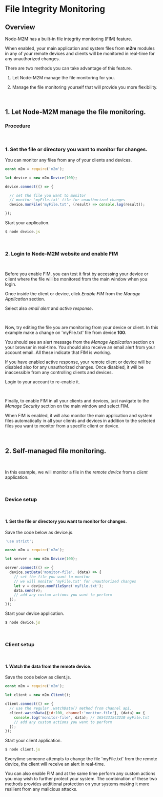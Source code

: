 # File Integrity Monitoring

## Overview

Node-M2M has a built-in file integrity monitoring (FIM) feature. 

When enabled, your main application and system files from **m2m** modules in any of your remote devices and clients will be monitored in real-time for any unauthorized changes. 

There are two methods you can take advantage of this feature. 

1. Let Node-M2M manage the file monitoring for you.

2. Manage the file monitoring yourself that will provide you more flexibility.

<br>

## 1. Let Node-M2M manage the file monitoring.

### Procedure

<br>

### 1. Set the file or directory you want to monitor for changes.

You can monitor any files from any of your clients and devices. 

```js
const m2m = require('m2m');

let device = new m2m.Device(100);

device.connect(() => {

  // set the file you want to monitor
  // monitor 'myFile.txt' file for unauthorized changes
  device.monFile('myFile.txt', (result) => console.log(result));

});
```

Start your application.

```js
$ node device.js
```

<br>

### 2. Login to Node-M2M website and enable FIM

<br>

Before you enable FIM, you can test it first by accessing your device or client where the file will be monitored from the main window when you login. 
 
Once inside the client or device, click *Enable FIM* from the *Manage Application* section.

Select also *email alert* and *active response*. 

<br>

Now, try editing the file you are monitoring from your device or client. In this example make a change on 'myFile.txt' file from device **100**.

You should see an alert message from the *Manage Application* section on your browser in real-time. You should also receive an email alert from your account email. All these indicate that FIM is working.

If you have enabled active response, your remote client or device will be disabled also for any unauthorized changes. Once disabled, it will be inaccessible from any controlling clients and devices.

Login to your account to re-enable it. 

<br>


Finally, to enable FIM in all your clients and devices, just navigate to the *Manage Security* section on the main window and select FIM.

When FIM is enabled, it will also monitor the main application and system files automatically in all your clients and devices in addition to the selected files you want to monitor from a specific client or device.

<br>

## 2. Self-managed file monitoring.

<br>

In this example, we will monitor a file in the *remote device* from a *client* application.

<br>

### Device setup

<br>

#### 1. Set the file or directory you want to monitor for changes.

Save the code below as device.js.
```js
'use strict';

const m2m = require('m2m');

let server = new m2m.Device(100);

server.connect(() => {
  device.setData('monitor-file', (data) => {
    // set the file you want to monitor
    // we will monitor 'myFile.txt' for unauthorized changes
    let v = device.monFileSync('myFile.txt');
    data.send(v);
    // add any custom actions you want to perform
  });
});
```

Start your device application.

```js
$ node device.js
```

<br>

### Client setup

<br>

#### 1. Watch the data from the remote device.

Save the code below as client.js.
```js
const m2m = require('m2m');

let client = new m2m.Client();

client.connect(() => {
  // use the regular .watchData() method from channel api.
  client.watchData({id:100, channel:'monitor-file'}, (data) => {
    console.log('monitor-file', data); // 1654331542210 myFile.txt
    // add any custom actions you want to perform
  });
});
```

Start your client application.

```js
$ node client.js
```

Everytime someone attempts to change the file 'myFile.txt' from the remote device, the client will receive an alert in real-time. 

You can also enable FIM and at the same time perform any custom actions you may wish to further protect your system. The combination of these two methods provides additional protection on your systems making it more resilient from any malicious attacks. 

